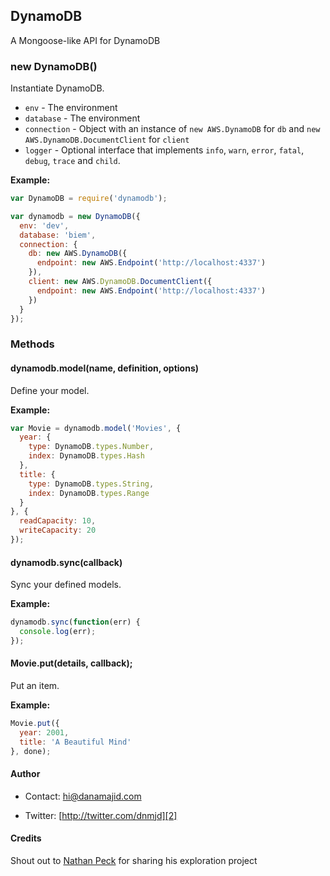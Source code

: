 ## DynamoDB

A Mongoose-like API for DynamoDB

### new DynamoDB()

Instantiate DynamoDB.

* `env` - The environment
* `database` - The environment
* `connection` - Object with an instance of `new AWS.DynamoDB` for `db` and `new AWS.DynamoDB.DocumentClient` for `client`
* `logger` - Optional interface that implements `info`, `warn`, `error`, `fatal`, `debug`, `trace` and `child`.

__Example:__

```js
var DynamoDB = require('dynamodb');

var dynamodb = new DynamoDB({
  env: 'dev',
  database: 'biem',
  connection: {
    db: new AWS.DynamoDB({
      endpoint: new AWS.Endpoint('http://localhost:4337')
    }),
    client: new AWS.DynamoDB.DocumentClient({
      endpoint: new AWS.Endpoint('http://localhost:4337')
    })
  }
});
```

### Methods

#### dynamodb.model(name, definition, options)

Define your model.

__Example:__

```js
var Movie = dynamodb.model('Movies', {
  year: {
    type: DynamoDB.types.Number,
    index: DynamoDB.types.Hash
  },
  title: {
    type: DynamoDB.types.String,
    index: DynamoDB.types.Range
  }
}, {
  readCapacity: 10,
  writeCapacity: 20
});
```


#### dynamodb.sync(callback)

Sync your defined models.

__Example:__

```js
dynamodb.sync(function(err) {
  console.log(err);
});
```


#### Movie.put(details, callback);

Put an item.

__Example:__

```js
Movie.put({
  year: 2001,
  title: 'A Beautiful Mind'
}, done);
```

#### Author

* Contact: [hi@danamajid.com][1]
* Twitter: [http://twitter.com/dnmjd][2] 

  [1]: mailto:hi@danamajid.com
  [2]: http://twitter.com/dnmjd


#### Credits

Shout out to [Nathan Peck](https://github.com/nathanpeck) for sharing his exploration project
